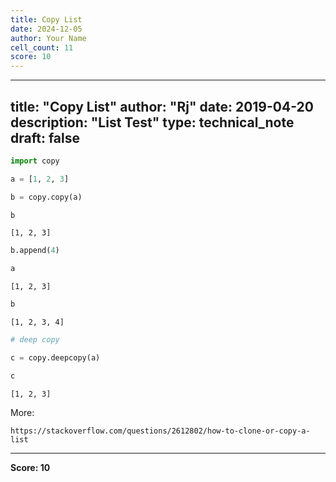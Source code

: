 ```yaml
---
title: Copy List
date: 2024-12-05
author: Your Name
cell_count: 11
score: 10
---
```


---
title: "Copy List"
author: "Rj"
date: 2019-04-20
description: "List Test"
type: technical_note
draft: false
---

```python
import copy
```


```python
a = [1, 2, 3]
```


```python
b = copy.copy(a)
```


```python
b
```




    [1, 2, 3]




```python
b.append(4)
```


```python
a
```




    [1, 2, 3]




```python
b
```




    [1, 2, 3, 4]




```python
# deep copy

c = copy.deepcopy(a)
```


```python
c
```




    [1, 2, 3]



More:
    
    https://stackoverflow.com/questions/2612802/how-to-clone-or-copy-a-list


---
**Score: 10**